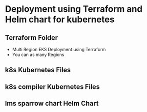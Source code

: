 # Deployment using Terraform and Helm chart for kubernetes

## Terraform Folder 

- Multi Region EKS Deployment using Terraform
- You can as many Regions

## k8s Kubernetes Files

## k8s compiler Kubernetes Files

## lms sparrow chart Helm Chart